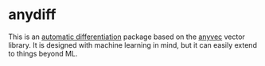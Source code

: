 # anydiff

This is an [automatic differentiation](https://en.wikipedia.org/wiki/Automatic_differentiation#Reverse_accumulation) package based on the [anyvec](https://github.com/unixpickle/anyvec) vector library. It is designed with machine learning in mind, but it can easily extend to things beyond ML.
